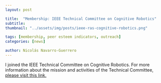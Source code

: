 ```yaml
---
layout: post

title:  "Membership: IEEE Technical Committee on Cognitive Robotics"
subtitle: 
thumbnail: "../assets/img/posts/ieee-ras-cognitive-robotics.png"

tags: [membership, peer esteem indicators, outreach]
categories: [news]

author: Nicolás Navarro-Guerrero
---
```


I joined the IEEE Technical Committee on Cognitive Robotics. For more information about the mission and activities of the Technical Committee, <a href="http://www.ieee-coro.org/" target="_blank">please visit this link.</a>

<!--more-->

